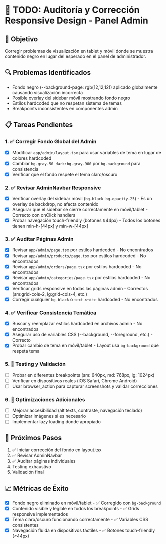 # 📱 TODO: Auditoría y Corrección Responsive Design - Panel Admin

## 🎯 Objetivo
Corregir problemas de visualización en tablet y móvil donde se muestra contenido negro en lugar del esperado en el panel de administrador.

## 🔍 Problemas Identificados
- Fondo negro (--background-page: rgb(12,12,12)) aplicado globalmente causando visualización incorrecta
- Posible overlay del sidebar móvil mostrando fondo negro
- Estilos hardcoded que no respetan sistema de temas
- Breakpoints inconsistentes en componentes admin

## 📋 Tareas Pendientes

### 1. ✅ Corregir Fondo Global del Admin
- [x] Modificar `app/admin/layout.tsx` para usar variables de tema en lugar de colores hardcoded
- [x] Cambiar `bg-gray-50 dark:bg-gray-900` por `bg-background` para consistencia
- [x] Verificar que el fondo respete el tema claro/oscuro

### 2. ✅ Revisar AdminNavbar Responsive
- [x] Verificar overlay del sidebar móvil (`bg-black bg-opacity-25`) - Es un overlay de backdrop, no afecta contenido
- [x] Asegurar que el sidebar se cierre correctamente en móvil/tablet - Correcto con onClick handlers
- [x] Probar navegación touch-friendly (botones ≥44px) - Todos los botones tienen min-h-[44px] y min-w-[44px]

### 3. ✅ Auditar Páginas Admin
- [x] Revisar `app/admin/page.tsx` por estilos hardcoded - No encontrados
- [x] Revisar `app/admin/products/page.tsx` por estilos hardcoded - No encontrados
- [x] Revisar `app/admin/orders/page.tsx` por estilos hardcoded - No encontrados
- [x] Revisar `app/admin/categories/page.tsx` por estilos hardcoded - No encontrados
- [x] Verificar grids responsive en todas las páginas admin - Correctos (sm:grid-cols-2, lg:grid-cols-4, etc.)
- [x] Corregir cualquier `bg-black` o `text-white` hardcoded - No encontrados

### 4. ✅ Verificar Consistencia Temática
- [x] Buscar y reemplazar estilos hardcoded en archivos admin - No encontrados
- [x] Asegurar uso de variables CSS (--background, --foreground, etc.) - Correcto
- [x] Probar cambio de tema en móvil/tablet - Layout usa `bg-background` que respeta tema

### 5. 🧪 Testing y Validación
- [ ] Probar en diferentes breakpoints (sm: 640px, md: 768px, lg: 1024px)
- [ ] Verificar en dispositivos reales (iOS Safari, Chrome Android)
- [ ] Usar browser_action para capturar screenshots y validar correcciones

### 6. 📱 Optimizaciones Adicionales
- [ ] Mejorar accesibilidad (alt texts, contraste, navegación teclado)
- [ ] Optimizar imágenes si es necesario
- [ ] Implementar lazy loading donde apropiado

## 🚀 Próximos Pasos
1. ✅ Iniciar corrección del fondo en layout.tsx
2. ✅ Revisar AdminNavbar
3. ✅ Auditar páginas individuales
4. Testing exhaustivo
5. Validación final

## 📈 Métricas de Éxito
- [x] Fondo negro eliminado en móvil/tablet - ✅ Corregido con `bg-background`
- [x] Contenido visible y legible en todos los breakpoints - ✅ Grids responsive implementados
- [x] Tema claro/oscuro funcionando correctamente - ✅ Variables CSS consistentes
- [x] Navegación fluida en dispositivos táctiles - ✅ Botones touch-friendly (≥44px)
